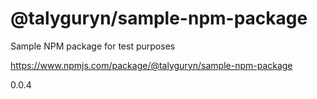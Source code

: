 # @talyguryn/sample-npm-package

Sample NPM package for test purposes

https://www.npmjs.com/package/@talyguryn/sample-npm-package

0.0.4